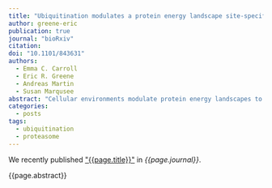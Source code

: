 ```yaml
---
title: "Ubiquitination modulates a protein energy landscape site-specifically with consequences for proteasomal degradation"
author: greene-eric
publication: true
journal: "bioRxiv"
citation: 
doi: "10.1101/843631"
authors:
  - Emma C. Carroll
  - Eric R. Greene
  - Andreas Martin
  - Susan Marqusee
abstract: "Cellular environments modulate protein energy landscapes to drive important biology, where small perturbations are consequential for biological signaling, allostery, and other vital processes. The energetic effects of ubiquitination are interesting due to its potential influence on degradation by the 26S proteasome, which requires intrinsically flexible or unstructured initiation regions that many known proteasome substrates lack. We generated proteins with natively attached, isopeptide-linked ubiquitin in structured domains to assess the energetic changes contributed by ubiquitin and how such changes manifest at the proteasome. Ubiquitination at sensitive sites destabilizes the native structure, and thereby increases the rate of degradation for substrates containing unstructured initiation regions. Importantly, this ubiquitination can even induce those requisite regions in well-folded proteins for proteasomal engagement. Our results indicate a biophysical role of site-specific ubiquitination as a potential regulatory mechanism for energy-dependent substrate degradation."
categories:
  - posts
tags:
  - ubiquitination
  - proteasome
---
```


We recently published ["{{page.title}}"](https://doi.org/{{page.doi}}) in *{{page.journal}}*.

{{page.abstract}}
